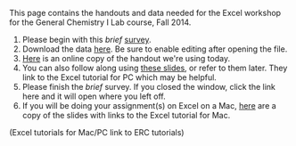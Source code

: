  
This page contains the handouts and data needed for the Excel workshop for the General Chemistry I Lab course, Fall 2014.
 
1.	Please begin with this *brief* [survey](https://barnard.az1.qualtrics.com/SE/?SID=SV_9RGoB4XfTZ8cjlz).
2.	Download the data [here](https://github.com/barnarderc/workshops/blob/master/2013-2014/Fall%202014/General%20Chemistry%20I%20(CHEM%202001_%20Magyar%20_%20Alexander)/chem_data_workshop.xlsx). Be sure to enable editing after opening the file.
3.	[Here](https://github.com/barnarderc/workshops/blob/master/2013-2014/Fall%202014/General%20Chemistry%20I%20(CHEM%202001_%20Magyar%20_%20Alexander)/chem_excel_handout.pdf) is an online copy of the handout we're using today.
4.	You can also follow along using [these slides](https://github.com/barnarderc/workshops/blob/master/2013-2014/Fall%202014/General%20Chemistry%20I%20(CHEM%202001_%20Magyar%20_%20Alexander)/chem_workshop_pc_1.pdf), or refer to them later. They link to the Excel tutorial for PC which may be helpful. 
5.	Please finish the *brief* survey. If you closed the window, click the link here and it will open where you left off.
6.	If you will be doing your assignment(s) on Excel on a Mac, [here](https://github.com/barnarderc/workshops/blob/master/2013-2014/Fall%202014/General%20Chemistry%20I%20(CHEM%202001_%20Magyar%20_%20Alexander)/chem_workshopmac_1.pdf) are a copy of the slides with links to the Excel tutorial for Mac.

(Excel tutorials for Mac/PC link to ERC tutorials)

